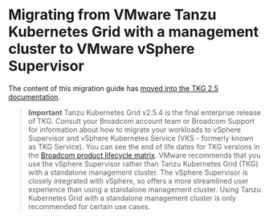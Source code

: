 # Migrating from VMware Tanzu Kubernetes Grid with a management cluster to VMware vSphere Supervisor

<!-- The source files for the TKGm to TKGS migration doc have moved to https://github.gwd.broadcom.net/TNZ/tkg-docs/tree/main/tkg-2.x-pubs/migrate -->

The content of this migration guide has [moved into the TKG 2.5 documentation](https://techdocs.broadcom.com/us/en/vmware-tanzu/standalone-components/tanzu-kubernetes-grid/2-5/tkg/migrate-tkgs-migration.html).

> **Important** Tanzu Kubernetes Grid v2.5.4 is the final enterprise release of TKG. Consult your Broadcom account team or Broadcom Support for information about how to migrate your workloads to vSphere Supervisor and vSphere Kubernetes Service (VKS - formerly known as TKG Service). You can see the end of life dates for TKG versions in the [Broadcom product lifecycle matrix](https://support.broadcom.com/group/ecx/productlifecycle). VMware recommends that you use the vSphere Supervisor rather than Tanzu Kubernetes Grid (TKG) with a standalone management cluster. The vSphere Supervisor is closely integrated with vSphere, so offers a more streamlined user experience than using a standalone management cluster. Using Tanzu Kubernetes Grid with a standalone management cluster is only recommended for certain use cases.